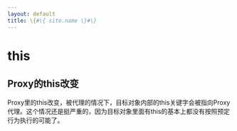 ```yaml
---
layout: default
title: \{#\{ site.name \}#\}
---
```

# this
## Proxy的this改变
Proxy里的this改变，被代理的情况下，目标对象内部的this关键字会被指向Proxy代理。这个情况还是挺严重的，因为目标对象里面有this的基本上都没有按照预定行为执行的可能了。
